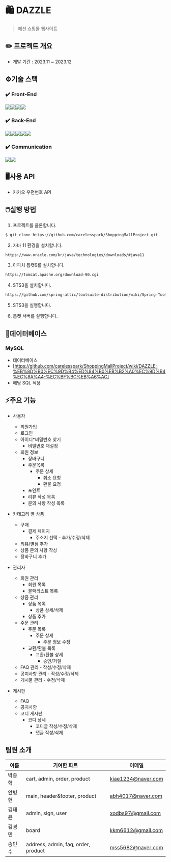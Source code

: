 # 🛍️ DAZZLE
> 패션 쇼핑몰 웹사이트

## ✏️ 프로젝트 개요
  - 개발 기간 : 2023.11 ~ 2023.12

## ⚙️기술 스택 
### ✔️ Front-End
<img src="https://img.shields.io/badge/html5-E34F26?style=for-the-badge&logo=html5&logoColor=white"><img src="https://img.shields.io/badge/css-1572B6?style=for-the-badge&logo=css3&logoColor=white"><img src="https://img.shields.io/badge/javascript-F7DF1E?style=for-the-badge&logo=javascript&logoColor=black"><img src="https://img.shields.io/badge/jquery-0769AD?style=for-the-badge&logo=jquery&logoColor=white">

### ✔️ Back-End
<img src="https://img.shields.io/badge/java-007396?style=for-the-badge&logo=java&logoColor=white"><img src="https://img.shields.io/badge/spring-6DB33F?style=for-the-badge&logo=spring&logoColor=white"><img src="https://img.shields.io/badge/mysql-4479A1?style=for-the-badge&logo=mysql&logoColor=white"><img src="https://img.shields.io/badge/apache tomcat-F8DC75?style=for-the-badge&logo=apachetomcat&logoColor=white"><img src="https://img.shields.io/badge/aws-232F3E?style=for-the-badge&logo=amazonaws&logoColor=white">

### ✔️ Communication
<img src="https://img.shields.io/badge/github-181717?style=for-the-badge&logo=github&logoColor=white"><img src="https://img.shields.io/badge/sourcetree-0052CC?style=for-the-badge&logo=sourcetree&logoColor=white">

## 🖥️사용 API
  - 카카오 우편번호 API

## 🖱️실행 방법
1. 프로젝트를 클론합니다.

```sh
$ git clone https://github.com/carelesspark/ShoppingMallProject.git
```

2. 자바 11 환경을 설치합니다.
```sh
https://www.oracle.com/kr/java/technologies/downloads/#java11
```
3. 아파치 톰캣9를 설치합니다.
```sh
https://tomcat.apache.org/download-90.cgi
```

4. STS3을 설치합니다.
```sh
https://github.com/spring-attic/toolsuite-distribution/wiki/Spring-Tool-Suite-3
```

5. STS3을 실행합니다.

6. 톰캣 서버를 실행합니다.

## 📗데이터베이스
###  MySQL
 - 데이터베이스
 - [https://github.com/carelesspark/ShoppingMallProject/wiki/DAZZLE-%EB%8D%B0%EC%9D%B4%ED%84%B0%EB%B2%A0%EC%9D%B4%EC%8A%A4-%EC%BF%BC%EB%A6%AC]
 - 해당 SQL 적용

## ⚡주요 기능
+ 사용자
  + 회원가입 
  + 로그인
  + 아이디*비밀번호 찾기
    + 비밀번호 재설정
  + 회원 정보
    + 장바구니
    + 주문목록
      + 주문 상세
        + 취소 요청
        + 환불 요청
    + 포인트
    + 리뷰 작성 목록
    + 문의 사항 작성 목록 

+ 카테고리 별 상품
  + 구매
    + 결제 페이지
      + 주소지 선택 - 추가/수정/삭제  
  + 리뷰/별점 추가
  + 상품 문의 사항 작성
  + 장바구니 추가

+ 관리자
  + 회원 관리
    + 회원 목록
    + 블랙리스트 목록 
  + 상품 관리
    + 상품 목록
      + 상품 상세/삭제
    + 상품 추가
  + 주문 관리
    + 주문 목록
      + 주문 상세
        + 주문 정보 수정
    + 교환/환불 목록
      + 교환/환불 상세
        + 승인/거절
  + FAQ 관리 - 작성/수정/삭제
  + 공지사항 관리 - 작성/수정/삭제
  + 게시물 관리 - 수정/삭제

+ 게시판
  + FAQ
  + 공지사항
  + 코디 게시판
    + 코디 상세
      + 코디글 작성/수정/삭제                 
      + 댓글 작성/삭제

## 팀원 소개

| 이름 | 기여한 파트 | 이메일 |
| --- | --- | --- |
| 박종혁 | cart, admin, order, product | kiae1234@naver.com |
| 안병현 | main, header&footer, product | abh4017@naver.com |
| 김태윤 | admin, sign, user | xodbs97@gmail.com |
| 김경민 | board | kkm6612@gmail.com |
| 송민수 | address, admin, faq, order, product | mss5682@naver.com |
